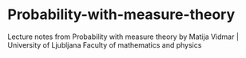 # Probability-with-measure-theory
Lecture notes from Probability with measure theory by Matija Vidmar | University of Ljubljana Faculty of mathematics and physics
